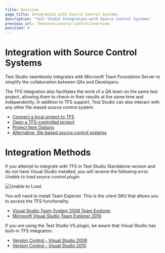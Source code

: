 ```yaml
---
title: Overview
page_title: Integration with Source Control Systems
description: "Test Studio Integration with Source Control Systems"
previous_url: /features/source-control/overview
position: 0
---
```

# Integration with Source Control Systems

Test Studio seamlessly integrates with Microsoft Team Foundation Server to simplify the collaboration between QAs and Developers.

The TFS integration also facilitates the work of a QA team on the same test project, allowing them to check-in their results at the same time and independently. In addition to TFS support, Test Studio can also interact with any other file-based source control system.


- <a href="/features/source-control/tfs/connect-to-tfs" target="_blank">Connect a local project to TFS</a> 
- <a href="/features/source-control/tfs/open-tfs-project" target="_blank">Open a TFS-controlled project</a> 
- <a href="/features/source-control/tfs/project-item-options" target="_blank">Project Item Options</a> 
- <a href="/features/source-control/tfs/sc-alternatives" target="_blank">Alternative, file-based source control systems</a> 

# Integration Methods

If you attempt to integrate with TFS in Test Studio Standalone version and do not have Visual Studio installed, you will receive the following error: *Unable to load source control plugin*.

![Unable to Load][1]

You will need to install Team Explorer. This is the client SKU that allows you to access the TFS functionality.


- <a href="https://www.microsoft.com/en-us/download/details.aspx?id=16338" target="_blank">Visual Studio Team System 2008 Team Explorer</a>
- <a href="https://www.microsoft.com/en-us/download/details.aspx?id=4240" target="_blank">Microsoft Visual Studio Team Explorer 2010</a>

If you are using the Test Studio VS plugin, be aware that Visual Studio has built-in TFS integration.

- <a href="http://msdn.microsoft.com/en-us/library/ms181237%28v=VS.90%29.aspx" target="_blank">Version Control - Visual Studio 2008</a>
- <a href="http://msdn.microsoft.com/library/ms181368.aspx" target="_blank">Version Control - Visual Studio 2010</a> 


[1]: /img/features/source-control/overview/fig1.png